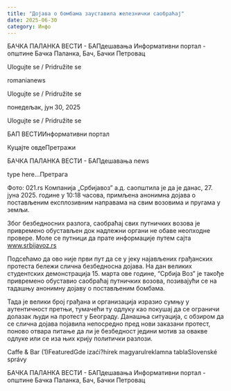 ```yaml
---
title: "Дојава о бомбама зауставила железнички саобраћај"
date: 2025-06-30
category: Инфо
---
```


БАЧКА ПАЛАНКА ВЕСТИ - БАПдешавања Информативни портал - општине Бачка Паланка, Бач, Бачки Петровац

Ulogujte se / Pridružite se

romanianews

Ulogujte se / Pridružite se

понедељак, јун 30, 2025

Ulogujte se / Pridružite se

БАП ВЕСТИИнформативни портал

Куцајте овдеПретражи

БАЧКА ПАЛАНКА ВЕСТИ - БАПдешавања news

type here...Претрага

Фото: 021.rs
            Компанија „Србијавоз” а.д. саопштила је да је данас, 27. јуна 2025. године у 10:18 часова, примљена анонимна дојава о постављеним експлозивним направама на свим возовима и пругама у земљи.

Због безбедносних разлога, саобраћај свих путничких возова је привремено обустављен док надлежни органи не обаве неопходне провере.
Моле се путници да прате информације путем сајта www.srbijavoz.rs


Подсећамо да ово није први пут да се у јеку најављених грађанских протеста бележи слична безбедносна дојава. На дан великих студентских демонстрација 15. марта ове године, “Србија Воз” је такође привремено обуставио саобраћај путничких возова, позивајући се на тадашњу анонимну дојаву о постављеним бомбама.


Тада је велики број грађана и организација изразио сумњу у аутентичност претњи, тумачећи ту одлуку као покушај да се ограничи долазак људи на протест у Београду. Данашња ситуација, с обзиром да се слична дојава појавила непосредно пред нови заказани протест, поново отвара питање да ли је безбедност једини мотив за овакве одлуке или се иза њих крију политички разлози.

Caffe & Bar (1)FeaturedGde izaći?hírek magyarulreklamna tablaSlovenské správy

БАЧКА ПАЛАНКА ВЕСТИ - БАПдешавања Информативни портал - општине Бачка Паланка, Бач, Бачки Петровац
